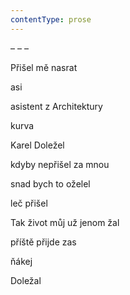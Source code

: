 ```yaml
---
contentType: prose
---
```


<section>

– – –

Přišel mě nasrat

asi

asistent z Architektury

kurva

Karel Doležel

kdyby nepřišel za mnou

snad bych to oželel

leč přišel

Tak život můj už jenom žal

příště přijde zas

ňákej

Doležal

</section>
